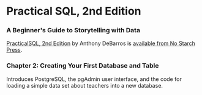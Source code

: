 # Practical SQL, 2nd Edition
### A Beginner's Guide to Storytelling with Data

[PracticalSQL, 2nd Edition](https://www.nostarch.com/practicalSQL2) by Anthony DeBarros is [available from No Starch Press](https://www.nostarch.com/practicalSQL2).

### Chapter 2: Creating Your First Database and Table

Introduces PostgreSQL, the pgAdmin user interface, and the code for loading a simple data set about teachers into a new database.


